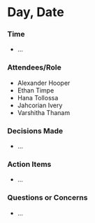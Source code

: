 # Day, Date
### Time
- ...
### Attendees/Role
- Alexander Hooper
- Ethan Timpe
- Hana Tollossa
- Jahcorian Ivery
- Varshitha Thanam
### Decisions Made
- ...
### Action Items
- ...
### Questions or Concerns
- ...